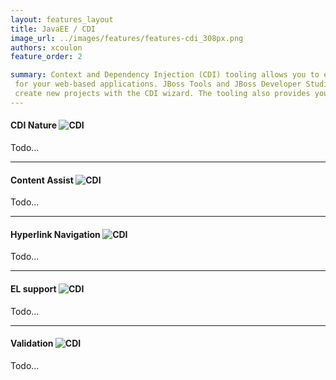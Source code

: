 ```yaml
---
layout: features_layout
title: JavaEE / CDI
image_url: ../images/features/features-cdi_308px.png
authors: xcoulon
feature_order: 2 

summary: Context and Dependency Injection (CDI) tooling allows you to easily add and work with the CDI programming model 
 for your web-based applications. JBoss Tools and JBoss Developer Studio help you add CDI support to existing projects and 
 create new projects with the CDI wizard. The tooling also provides you with validation, code completion and hyperlink navigation.
---
```

#### CDI Nature ![CDI](../../images/features/features-cdi_308px.png)
Todo...

* * *
#### Content Assist ![CDI](../../images/features/features-cdi_308px.png)
Todo...

* * *
#### Hyperlink Navigation ![CDI](../../images/features/features-cdi_308px.png)
Todo...

* * *

#### EL support ![CDI](../../images/features/features-cdi_308px.png)
Todo...

* * *

#### Validation ![CDI](../../images/features/features-cdi_308px.png)
Todo...

